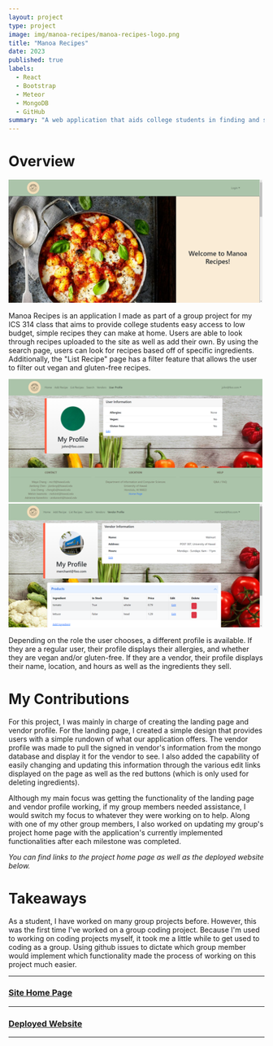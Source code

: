 ```yaml
---
layout: project
type: project
image: img/manoa-recipes/manoa-recipes-logo.png
title: "Manoa Recipes"
date: 2023
published: true
labels:
  - React
  - Bootstrap
  - Meteor
  - MongoDB
  - GitHub
summary: "A web application that aids college students in finding and sharing easy-to-make recipes."
---
```


# Overview

<div class="text-center p-4">
    <img width="500px" class="img-fluid" src="../img/manoa-recipes/manoa-recipes-landing-page.png">
</div>

Manoa Recipes is an application I made as part of a group project for my ICS 314 class that aims to provide college students easy access to low budget, simple recipes they can make at home.  Users are able to look through recipes uploaded to the site as well as add their own.  By using the search page, users can look for recipes based off of specific ingredients.  Additionally, the "List Recipe" page has a filter feature that allows the user to filter out vegan and gluten-free recipes.

<div class="text-center p-4">
    <img width="500px" class="img-fluid" src="../img/manoa-recipes/manoa-recipes-user-profile.png">
    <img width="500px" class="img-fluid" src="../img/manoa-recipes/manoa-recipes-vendor-profile.png">
</div>

Depending on the role the user chooses, a different profile is available.  If they are a regular user, their profile displays their allergies, and whether they are vegan and/or gluten-free.  If they are a vendor, their profile displays their name, location, and hours as well as the ingredients they sell.

# My Contributions
For this project, I was mainly in charge of creating the landing page and vendor profile.  For the landing page, I created a simple design that provides users with a simple rundown of what our application offers.  The vendor profile was made to pull the signed in vendor's information from the mongo database and display it for the vendor to see.  I also added the capability of easily changing and updating this information through the various edit links displayed on the page as well as the red buttons (which is only used for deleting ingredients).  

Although my main focus was getting the functionality of the landing page and vendor profile working, if my group members needed assistance, I would switch my focus to whatever they were working on to help.  Along with one of my other group members, I also worked on updating my group's project home page with the application's currently implemented functionalities after each milestone was completed.

*You can find links to the project home page as well as the deployed website below.*

# Takeaways
As a student, I have worked on many group projects before.  However, this was the first time I've worked on a group coding project.  Because I'm used to working on coding projects myself, it took me a little while to get used to coding as a group.  Using github issues to dictate which group member would implement which functionality made the process of working on this project much easier.

<hr>

### [Site Home Page](https://manoa-recipes.github.io/)

<hr>

### [Deployed Website](https://manoa-recipes.site/)

<hr>

